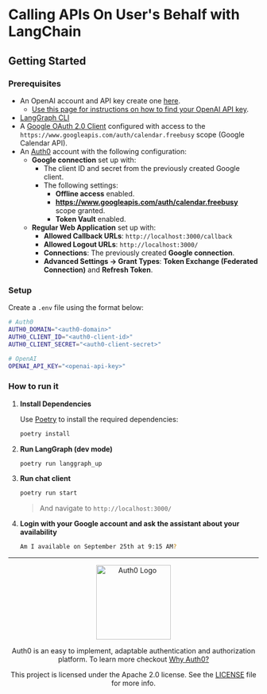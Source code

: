 # Calling APIs On User's Behalf with LangChain

## Getting Started

### Prerequisites

- An OpenAI account and API key create one [here](https://platform.openai.com).
  - [Use this page for instructions on how to find your OpenAI API key](https://help.openai.com/en/articles/4936850-where-do-i-find-my-openai-api-key).
- [LangGraph CLI](https://langchain-ai.github.io/langgraph/cloud/reference/cli/)
- A [Google OAuth 2.0 Client](https://console.cloud.google.com/apis/credentials) configured with access to the `https://www.googleapis.com/auth/calendar.freebusy` scope (Google Calendar API).
- An [Auth0](https://manage.auth0.com/) account with the following configuration:
  - **Google connection** set up with:
    - The client ID and secret from the previously created Google client.
    - The following settings:
      - **Offline access** enabled.
      - **https://www.googleapis.com/auth/calendar.freebusy** scope granted.
      - **Token Vault** enabled.
  - **Regular Web Application** set up with:
    - **Allowed Callback URLs**: `http://localhost:3000/callback`
    - **Allowed Logout URLs**: `http://localhost:3000/`
    - **Connections**: The previously created **Google connection**.
    - **Advanced Settings -> Grant Types**: **Token Exchange (Federated Connection)** and **Refresh Token**.

### Setup

Create a `.env` file using the format below:

```sh
# Auth0
AUTH0_DOMAIN="<auth0-domain>"
AUTH0_CLIENT_ID="<auth0-client-id>"
AUTH0_CLIENT_SECRET="<auth0-client-secret>"

# OpenAI
OPENAI_API_KEY="<openai-api-key>"
```

### How to run it

1.  **Install Dependencies**

    Use [Poetry](https://python-poetry.org/) to install the required dependencies:

    ```sh
    poetry install
    ```

2.  **Run LangGraph (dev mode)**

    ```sh
    poetry run langgraph_up
    ```

3.  **Run chat client**

    ```sh
    poetry run start
    ```

    > And navigate to `http://localhost:3000/`

4.  **Login with your Google account and ask the assistant about your availability**

    ```sh
    Am I available on September 25th at 9:15 AM?
    ```

---

<p align="center">
  <picture>
    <source media="(prefers-color-scheme: light)" srcset="https://cdn.auth0.com/website/sdks/logos/auth0_light_mode.png"   width="150">
    <source media="(prefers-color-scheme: dark)" srcset="https://cdn.auth0.com/website/sdks/logos/auth0_dark_mode.png" width="150">
    <img alt="Auth0 Logo" src="https://cdn.auth0.com/website/sdks/logos/auth0_light_mode.png" width="150">
  </picture>
</p>
<p align="center">Auth0 is an easy to implement, adaptable authentication and authorization platform. To learn more checkout <a href="https://auth0.com/why-auth0">Why Auth0?</a></p>
<p align="center">
This project is licensed under the Apache 2.0 license. See the <a href="/LICENSE"> LICENSE</a> file for more info.</p>
